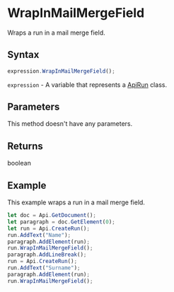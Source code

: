 # WrapInMailMergeField

Wraps a run in a mail merge field.

## Syntax

```javascript
expression.WrapInMailMergeField();
```

`expression` - A variable that represents a [ApiRun](../ApiRun.md) class.

## Parameters

This method doesn't have any parameters.

## Returns

boolean

## Example

This example wraps a run in a mail merge field.

```javascript editor-
let doc = Api.GetDocument();
let paragraph = doc.GetElement(0);
let run = Api.CreateRun();
run.AddText("Name");
paragraph.AddElement(run);
run.WrapInMailMergeField();
paragraph.AddLineBreak();
run = Api.CreateRun();
run.AddText("Surname");
paragraph.AddElement(run);
run.WrapInMailMergeField();
```
